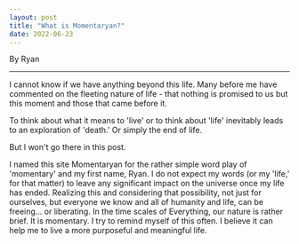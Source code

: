 ```yaml
---
layout: post
title: "What is Momentaryan?"
date: 2022-06-23
---
```


By Ryan

---

I cannot know if we have anything beyond this life. Many before me have commented on the fleeting nature of life - that nothing is promised to us but this moment and those that came before it. 

To think about what it means to 'live' or to think about 'life' inevitably leads to an exploration of 'death.' Or simply the end of life. 

But I won't go there in this post. 

I named this site Momentaryan for the rather simple word play of 'momentary' and my first name, Ryan. I do not expect my words (or my 'life,' for that matter) to leave any significant impact on the universe once my life has ended. Realizing this and considering that possibility, not just for ourselves, but everyone we know and all of humanity and life, can be freeing... or liberating. In the time scales of Everything, our nature is rather brief. It is momentary. I try to remind myself of this often. I believe it can help me to live a more purposeful and meaningful life. 

